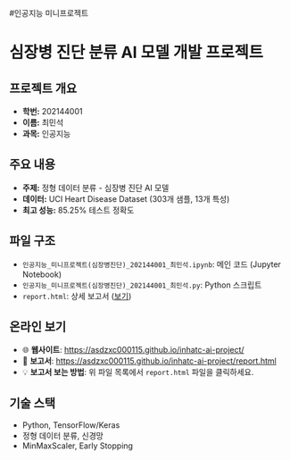 #인공지능 미니프로젝트
# 심장병 진단 분류 AI 모델 개발 프로젝트

## 프로젝트 개요
- **학번:** 202144001
- **이름:** 최민석
- **과목:** 인공지능

## 주요 내용
- **주제:** 정형 데이터 분류 - 심장병 진단 AI 모델
- **데이터:** UCI Heart Disease Dataset (303개 샘플, 13개 특성)
- **최고 성능:** 85.25% 테스트 정확도

## 파일 구조
- `인공지능_미니프로젝트(심장병진단)_202144001_최민석.ipynb`: 메인 코드 (Jupyter Notebook)
- `인공지능_미니프로젝트(심장병진단)_202144001_최민석.py`: Python 스크립트
- `report.html`: 상세 보고서 ([보기](./report.html))
  
## 온라인 보기
- 🌐 **웹사이트**: https://asdzxc000115.github.io/inhatc-ai-project/
- 📄 **보고서**: https://asdzxc000115.github.io/inhatc-ai-project/report.html
- 💡 **보고서 보는 방법**: 위 파일 목록에서 `report.html` 파일을 클릭하세요.
  
## 기술 스택
- Python, TensorFlow/Keras
- 정형 데이터 분류, 신경망
- MinMaxScaler, Early Stopping
